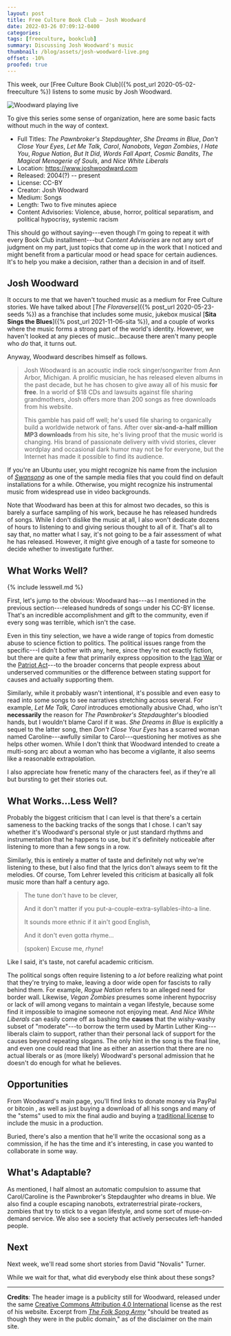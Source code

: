 ```yaml
---
layout: post
title: Free Culture Book Club — Josh Woodward
date: 2022-03-26 07:09:12-0400
categories:
tags: [freeculture, bookclub]
summary: Discussing Josh Woodward's music
thumbnail: /blog/assets/josh-woodward-live.png
offset: -10%
proofed: true
---
```


This week, our [Free Culture Book Club]({% post_url 2020-05-02-freeculture %}) listens to some music by Josh Woodward.

![Woodward playing live](/blog/assets/josh-woodward-live.png "Not what I expected him to look like...")

To give this series some sense of organization, here are some basic facts without much in the way of context.

 * Full Titles:  *The Pawnbroker's Stepdaughter*, *She Dreams in Blue*, *Don't Close Your Eyes*, *Let Me Talk, Carol*, *Nanobots*, *Vegan Zombies*, *I Hate You*, *Rogue Nation*, *But It Did*, *Words Fall Apart*, *Cosmic Bandits*, *The Magical Menagerie of Souls*, and *Nice White Liberals*
 * Location:  <https://www.joshwoodward.com>
 * Released:  2004(?) -- present
 * License:  CC-BY
 * Creator:  Josh Woodward
 * Medium:  Songs
 * Length:  Two to five minutes apiece
 * Content Advisories:  Violence, abuse, horror, political separatism, and political hypocrisy, systemic racism

This should go without saying---even though I'm going to repeat it with every Book Club installment---but *Content Advisories* are not any sort of judgment on my part, just topics that come up in the work that I noticed and might benefit from a particular mood or head space for certain audiences.  It's to help you make a decision, rather than a decision in and of itself.

## Josh Woodward

It occurs to me that we haven't touched music as a medium for Free Culture stories.  We have talked about [*The Floraverse*]({% post_url 2020-05-23-seeds %}) as a franchise that includes some music, jukebox musical [**Sita Sings the Blues**]({% post_url 2021-11-06-sita %}), and a couple of works where the music forms a strong part of the world's identity.  However, we haven't looked at any pieces of music...because there aren't many people who *do* that, it turns out.

Anyway, Woodward describes himself as follows.

 > Josh Woodward is an acoustic indie rock singer/songwriter from Ann Arbor, Michigan. A prolific musician, he has released eleven albums in the past decade, but he has chosen to give away all of his music **for free**. In a world of $18 CDs and lawsuits against file sharing grandmothers, Josh offers more than 200 songs as free downloads from his website.
 >
 > This gamble has paid off well; he's used file sharing to organically build a worldwide network of fans. After over **six-and-a-half million MP3 downloads** from his site, he's living proof that the music world is changing. His brand of passionate delivery with vivid stories, clever wordplay and occasional dark humor may not be for everyone, but the Internet has made it possible to find its audience.

If you're an Ubuntu user, you might recognize his name from the inclusion of [*Swansong*](https://www.joshwoodward.com/song/Swansong) as one of the sample media files that you could find on default installations for a while.  Otherwise, you might recognize his instrumental music from widespread use in video backgrounds.

Note that Woodward has been at this for almost two decades, so this is barely a surface sampling of his work, because he has released hundreds of songs.  While I don't dislike the music at all, I also won't dedicate dozens of hours to listening to and giving serious thought to all of it.  That's all to say that, no matter what I say, it's not going to be a fair assessment of what he has released.  However, it might give enough of a taste for someone to decide whether to investigate further.

## What Works Well?

{% include lesswell.md %}

First, let's jump to the obvious:  Woodward has---as I mentioned in the previous section---released hundreds of songs under his CC-BY license.  That's an incredible accomplishment and gift to the community, even if every song was terrible, which isn't the case.

Even in this tiny selection, we have a wide range of topics from domestic abuse to science fiction to politics.  The political issues range from the specific---I didn't bother with any, here, since they're not exactly fiction, but there are quite a few that primarily express opposition to the [Iraq War](https://en.wikipedia.org/wiki/Iraq_War) or the [Patriot Act](https://en.wikipedia.org/wiki/Patriot_Act)---to the broader concerns that people express about underserved communities or the difference between stating support for causes and actually supporting them.

Similarly, while it probably wasn't intentional, it's possible and even easy to read into some songs to see narratives stretching across several.  For example, *Let Me Talk, Carol* introduces emotionally abusive Chad, who isn't **necessarily** the reason for *The Pawnbroker's Stepdaughter*'s bloodied hands, but I wouldn't blame Carol if it was.  *She Dreams in Blue* is explicitly a sequel to the latter song, then *Don't Close Your Eyes* has a scarred woman named Caroline---awfully similar to Carol---questioning her motives as she helps other women.  While I don't think that Woodward intended to create a multi-song arc about a woman who has become a vigilante, it also seems like a reasonable extrapolation.

I also appreciate how frenetic many of the characters feel, as if they're all but bursting to get their stories out.

## What Works...Less Well?

Probably the biggest criticism that I can level is that there's a certain sameness to the backing tracks of the songs that I chose.  I can't say whether it's Woodward's personal style or just standard rhythms and instrumentation that he happens to use, but it's definitely noticeable after listening to more than a few songs in a row.

Similarly, this is entirely a matter of taste and definitely not why we're listening to these, but I also find that the lyrics don't always seem to fit the melodies.  Of course, Tom Lehrer leveled this criticism at basically all folk music more than half a century ago.

 > The tune don't have to be clever,
 >
 > And it don't matter if you put-a-couple-extra-syllables-ihto-a line.
 >
 > It sounds more ethnic if it ain't good English,
 >
 > And it don't even gotta rhyme...
 >
 > (spoken) Excuse me, *rhyne*!

Like I said, it's taste, not careful academic criticism.

The political songs often require listening to a *lot* before realizing what point that they're trying to make, leaving a door wide open for fascists to rally behind them.  For example, *Rogue Nation* refers to an alleged need for border wall.  Likewise, *Vegan Zombies* presumes some inherent hypocrisy or lack of will among vegans to maintain a vegan lifestyle, because some find it impossible to imagine someone not enjoying meat.  And *Nice White Liberals* can easily come off as bashing the **causes** that the wishy-washy subset of "moderate"---to borrow the term used by Martin Luther King---liberals claim to support, rather than their personal lack of support for the causes beyond repeating slogans.  The only hint in the song is the final line, and even one could read that line as either an assertion that there are no actual liberals or as (more likely) Woodward's personal admission that he doesn't do enough for what he believes.

## Opportunities

From Woodward's main page, you'll find links to donate money via PayPal <i class="fab fa-paypal"></i> or bitcoin <i class="fab fa-bitcoin"></i>, as well as just buying a download of all his songs and many of the "stems" used to mix the final audio and buying a [traditional license](https://www.joshwoodward.com/licenses) to include the music in a production.

Buried, there's also a mention that he'll write the occasional song as a commission, if he has the time and it's interesting, in case you wanted to collaborate in some way.

## What's Adaptable?

As mentioned, I half almost an automatic compulsion to assume that Carol/Caroline is the Pawnbroker's Stepdaughter who dreams in blue.  We also find a couple escaping nanobots, extraterrestrial pirate-rockers, zombies that try to stick to a vegan lifestyle, and some sort of muse-on-demand service.  We also see a society that actively persecutes left-handed people.

## Next

Next week, we'll read some short stories from David "Novalis" Turner.

While we wait for that, what did everybody else think about these songs?

* * *

**Credits**:  The header image is a publicity still for Woodward, released under the same [Creative Commons Attribution 4.0 International](http://creativecommons.org/licenses/by/4.0/) license as the rest of his website.  Excerpt from [*The Folk Song Army*](https://tomlehrersongs.com/the-folk-song-army/) "should be treated as though they were in the public domain," as of the disclaimer on the main site.
